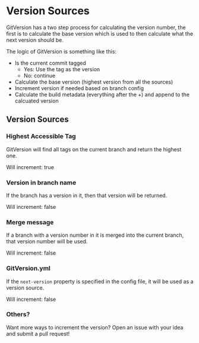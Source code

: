 # Version Sources
GitVersion has a two step process for calculating the version number, the first is to calculate the base version which is used to then calculate what the next version should be.

The logic of GitVersion is something like this:

 - Is the current commit tagged
   - Yes: Use the tag as the version
   - No: continue
 - Calculate the base version (highest version from all the sources)
 - Increment version if needed based on branch config
 - Calculate the build metadata (everything after the +) and append to the calcuated version

## Version Sources
### Highest Accessible Tag
GitVersion will find all tags on the current branch and return the highest one.

Will increment: true

### Version in branch name
If the branch has a version in it, then that version will be returned.

Will increment: false

### Merge message
If a branch with a version number in it is merged into the current branch, that version number will be used.

Will increment: false

### GitVersion.yml
If the `next-version` property is specified in the config file, it will be used as a version source.

Will increment: false

### Others?
Want more ways to increment the version? Open an issue with your idea and submit a pull request!
